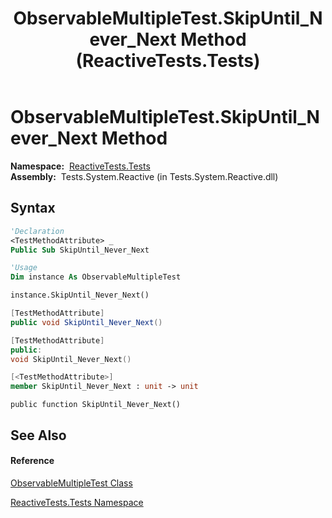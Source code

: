 ﻿---
title: ObservableMultipleTest.SkipUntil_Never_Next Method  (ReactiveTests.Tests)
TOCTitle: SkipUntil_Never_Next Method
ms:assetid: M:ReactiveTests.Tests.ObservableMultipleTest.SkipUntil_Never_Next
ms:mtpsurl: https://msdn.microsoft.com/en-us/library/reactivetests.tests.observablemultipletest.skipuntil_never_next(v=VS.103)
ms:contentKeyID: 36620159
ms.date: 06/28/2011
mtps_version: v=VS.103
f1_keywords:
- ReactiveTests.Tests.ObservableMultipleTest.SkipUntil_Never_Next
dev_langs:
- CSharp
- JScript
- VB
- FSharp
- c++
---

# ObservableMultipleTest.SkipUntil\_Never\_Next Method

**Namespace:**  [ReactiveTests.Tests](hh289046\(v=vs.103\).md)  
**Assembly:**  Tests.System.Reactive (in Tests.System.Reactive.dll)

## Syntax

``` vb
'Declaration
<TestMethodAttribute> _
Public Sub SkipUntil_Never_Next
```

``` vb
'Usage
Dim instance As ObservableMultipleTest

instance.SkipUntil_Never_Next()
```

``` csharp
[TestMethodAttribute]
public void SkipUntil_Never_Next()
```

``` c++
[TestMethodAttribute]
public:
void SkipUntil_Never_Next()
```

``` fsharp
[<TestMethodAttribute>]
member SkipUntil_Never_Next : unit -> unit 
```

``` jscript
public function SkipUntil_Never_Next()
```

## See Also

#### Reference

[ObservableMultipleTest Class](hh303586\(v=vs.103\).md)

[ReactiveTests.Tests Namespace](hh289046\(v=vs.103\).md)

